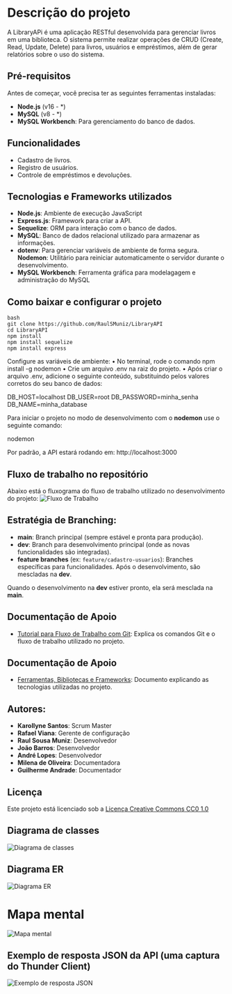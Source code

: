 # Descrição do projeto
A LibraryAPi é uma aplicação RESTful desenvolvida para gerenciar livros em uma biblioteca.
O sistema permite realizar operações de CRUD (Create, Read, Update, Delete) para livros, usuários e empréstimos, além de gerar relatórios sobre o uso do sistema.

## Pré-requisitos
Antes de começar, você precisa ter as seguintes ferramentas instaladas:
- **Node.js** (v16 - *)
- **MySQL** (v8 - *)
- **MySQL Workbench**: Para gerenciamento do banco de dados.

## Funcionalidades
- Cadastro de livros.
- Registro de usuários.
- Controle de empréstimos e devoluções.

## Tecnologias e Frameworks utilizados
- **Node.js**: Ambiente de execução JavaScript
- **Express.js**: Framework para criar a API.
- **Sequelize**: ORM para interação com o banco de dados.
- **MySQL**: Banco de dados relacional utilizado para armazenar as informações.
- **dotenv**: Para gerenciar variáveis de ambiente de forma segura.
**Nodemon**: Utilitário para reiniciar automaticamente o servidor durante o desenvolvimento.
- **MySQL Workbench**: Ferramenta gráfica para modelagagem e administração do MySQL

## Como baixar e configurar o projeto
```
bash
git clone https://github.com/RaulSMuniz/LibraryAPI
cd LibraryAPI
npm install
npm install sequelize
npm install express
```  

Configure as variáveis de ambiente:
• No terminal, rode o comando npm install -g nodemon
• Crie um arquivo .env na raiz do projeto.
• Após criar o arquivo .env, adicione o seguinte conteúdo, substituindo pelos valores corretos do seu banco de dados:

DB_HOST=localhost
DB_USER=root
DB_PASSWORD=minha_senha
DB_NAME=minha_database

Para iniciar o projeto no modo de desenvolvimento com o **nodemon** use o seguinte comando:

nodemon

Por padrão, a API estará rodando em: http://localhost:3000 

## Fluxo de trabalho no repositório

Abaixo está o fluxograma do fluxo de trabalho utilizado no desenvolvimento do projeto:
![Fluxo de Trabalho](images/Fluxograma.png)

## Estratégia de Branching:
- **main**: Branch principal (sempre estável e pronta para produção).
- **dev**: Branch para desenvolvimento principal (onde as novas funcionalidades são integradas).
- **feature branches** (ex: `feature/cadastro-usuarios`): Branches específicas para funcionalidades. Após o desenvolvimento, são mescladas na **dev**.

Quando o desenvolvimento na **dev** estiver pronto, ela será mesclada na **main**.

## Documentação de Apoio

- [Tutorial para Fluxo de Trabalho com Git](fluxo_trabalho.pdf): Explica os comandos Git e o fluxo de trabalho utilizado no projeto.

## Documentação de Apoio

- [Ferramentas, Bibliotecas e Frameworks](ferramentas_tecnologias.pdf): Documento explicando as tecnologias utilizadas no projeto.

## Autores:
- **Karollyne Santos**: Scrum Master
- **Rafael Viana**:  Gerente de configuração
- **Raul Sousa Muniz**: Desenvolvedor
- **João Barros**: Desenvolvedor
- **André Lopes**: Desenvolvedor
- **Milena de Oliveira**: Documentadora
- **Guilherme Andrade**: Documentador

## Licença 

Este projeto está licenciado sob a [Licença Creative Commons CC0 1.0](LICENSE)

## Diagrama de classes
![Diagrama de classes](images/diagrama_de_classes.png)

## Diagrama ER

![Diagrama ER](images/diagrama_er.png)

# Mapa mental

![Mapa mental](images/mindmap.png)

## Exemplo de resposta JSON da API (uma captura do Thunder Client)

![Exemplo de resposta JSON](images/resposta_json.png)









